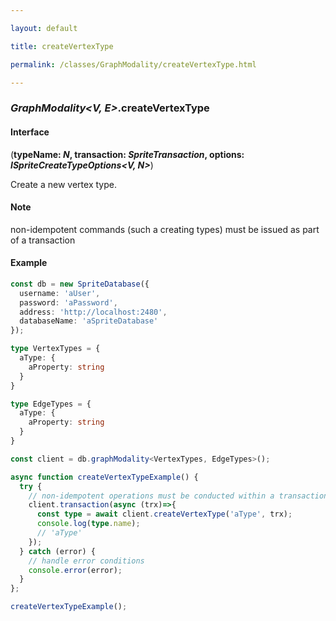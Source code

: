 ```yaml
---

layout: default

title: createVertexType

permalink: /classes/GraphModality/createVertexType.html

---
```


### _GraphModality&lt;V, E&gt;_.createVertexType

#### Interface

(**typeName: *N*, transaction: *SpriteTransaction*, options: *ISpriteCreateTypeOptions&lt;V, N&gt;***)

Create a new vertex type.

#### Note

<p class="note">non-idempotent commands (such a creating types) must be issued as part of a transaction</p>

#### Example

```ts
const db = new SpriteDatabase({
  username: 'aUser',
  password: 'aPassword',
  address: 'http://localhost:2480',
  databaseName: 'aSpriteDatabase'
});

type VertexTypes = {
  aType: {
    aProperty: string
  }
}

type EdgeTypes = {
  aType: {
    aProperty: string
  }
}

const client = db.graphModality<VertexTypes, EdgeTypes>();

async function createVertexTypeExample() {
  try {
    // non-idempotent operations must be conducted within a transaction
    client.transaction(async (trx)=>{
      const type = await client.createVertexType('aType', trx);
      console.log(type.name);
      // 'aType'
    });
  } catch (error) {
    // handle error conditions
    console.error(error);
  }
};

createVertexTypeExample();
```

